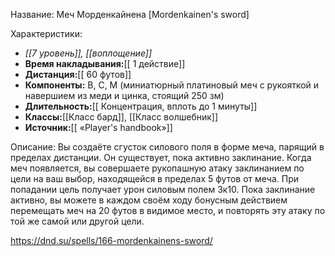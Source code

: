 Название: Меч Морденкайнена \[Mordenkainen's sword] 

Характеристики:
- *[[7 уровень]], [[воплощение]]*
- **Время накладывания:**[[ 1 действие]]
- **Дистанция:**[[ 60 футов]]
- **Компоненты:** В, С, М (миниатюрный платиновый меч с рукояткой и навершием из меди и цинка, стоящий 250 зм)
- **Длительность:**[[ Концентрация, вплоть до 1 минуты]]
- **Классы:**[[Класс  бард]], [[Класс волшебник]]
- **Источник:**[[ «Player's handbook»]]

Описание:
Вы создаёте сгусток силового поля в форме меча, парящий в пределах дистанции. Он существует, пока активно заклинание.
Когда меч появляется, вы совершаете рукопашную атаку заклинанием по цели на ваш выбор, находящейся в пределах 5 футов от меча. При попадании цель получает урон силовым полем 3к10. Пока заклинание активно, вы можете в каждом своём ходу бонусным действием перемещать меч на 20 футов в видимое место, и повторять эту атаку по той же самой или другой цели.

https://dnd.su/spells/166-mordenkainens-sword/